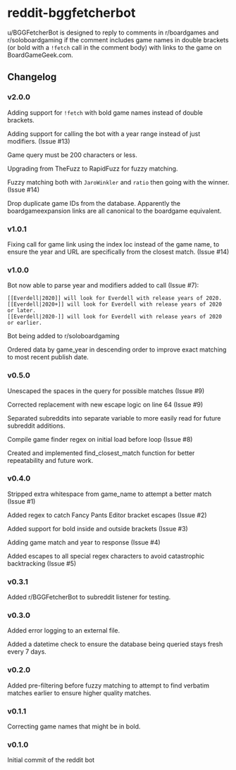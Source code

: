 # reddit-bggfetcherbot
u/BGGFetcherBot is designed to reply to comments in r/boardgames and r/soloboardgaming if the comment includes game names in double brackets (or bold with a `!fetch` call in the comment body) with links to the game on BoardGameGeek.com.

## Changelog
### v2.0.0
Adding support for `!fetch` with bold game names instead of double brackets.

Adding support for calling the bot with a year range instead of just modifiers. (Issue #13)

Game query must be 200 characters or less.

Upgrading from TheFuzz to RapidFuzz for fuzzy matching.

Fuzzy matching both with `JaroWinkler` and `ratio` then going with the winner. (Issue #14)

Drop duplicate game IDs from the database. Apparently the boardgameexpansion links are all canonical to the boardgame equivalent.
### v1.0.1
Fixing call for game link using the index loc instead of the game name, to ensure the year and URL are specifically from the closest match. (Issue #14)
### v1.0.0
Bot now able to parse year and modifiers added to call (Issue #7):

	[[Everdell|2020]] will look for Everdell with release years of 2020.
	[[Everdell|2020+]] will look for Everdell with release years of 2020 or later.
	[[Everdell|2020-]] will look for Everdell with release years of 2020 or earlier.
Bot being added to r/soloboardgaming

Ordered data by game_year in descending order to improve exact matching to most recent publish date.
### v0.5.0
Unescaped the spaces in the query for possible matches (Issue #9)

Corrected replacement with new escape logic on line 64 (Issue #9)

Separated subreddits into separate variable to more easily read for future subreddit additions. 

Compile game finder regex on initial load before loop (Issue #8)

Created and implemented find_closest_match function for better repeatability and future work.
### v0.4.0
Stripped extra whitespace from game_name to attempt a better match (Issue #1)

Added regex to catch Fancy Pants Editor bracket escapes (Issue #2)

Added support for bold inside and outside brackets (Issue #3)

Adding game match and year to response (Issue #4)

Added escapes to all special regex characters to avoid catastrophic backtracking (Issue #5)
### v0.3.1
Added r/BGGFetcherBot to subreddit listener for testing.
### v0.3.0
Added error logging to an external file.

Added a datetime check to ensure the database being queried stays fresh every 7 days.
### v0.2.0
Added pre-filtering before fuzzy matching to attempt to find verbatim matches earlier to ensure higher quality matches.
### v0.1.1
Correcting game names that might be in bold.
### v0.1.0
Initial commit of the reddit bot